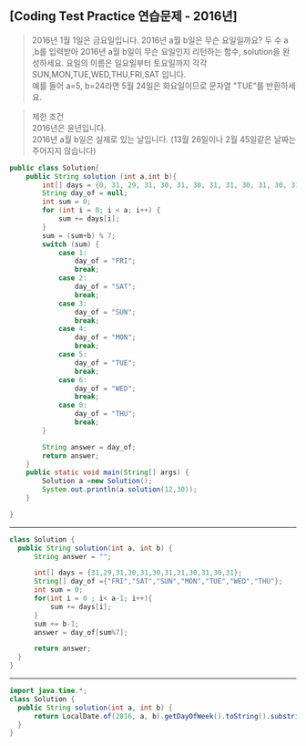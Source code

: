## [Coding Test Practice 연습문제 - 2016년]
> 2016년 1월 1일은 금요일입니다. 2016년 a월 b일은 무슨 요일일까요? 두 수 a ,b를 입력받아 2016년 a월 b일이 무슨 요일인지 리턴하는 함수, solution을 완성하세요. 요일의 이름은 일요일부터 토요일까지 각각 SUN,MON,TUE,WED,THU,FRI,SAT 입니다. <br>
>예를 들어 a=5, b=24라면 5월 24일은 화요일이므로 문자열 "TUE"를 반환하세요. <br>  

>제한 조건 <br> 
>2016년은 윤년입니다. <br> 
>2016년 a월 b일은 실제로 있는 날입니다. (13월 26일이나 2월 45일같은 날짜는 주어지지 않습니다) <br>  

```java
public class Solution{
    public String solution (int a,int b){
        int[] days = {0, 31, 29, 31, 30, 31, 30, 31, 31, 30, 31, 30, 31};
        String day_of = null;
        int sum = 0;
        for (int i = 0; i < a; i++) {
            sum += days[i];
        }
        sum = (sum+b) % 7;
        switch (sum) {
            case 1:
                day_of = "FRI";
                break;
            case 2:
                day_of = "SAT";
                break;
            case 3:
                day_of = "SUN";
                break;
            case 4:
                day_of = "MON";
                break;
            case 5:
                day_of = "TUE";
                break;
            case 6:
                day_of = "WED";
                break;
            case 0:
                day_of = "THU";
                break;
        }

        String answer = day_of;
        return answer;
    }
    public static void main(String[] args) {
        Solution a =new Solution();
        System.out.println(a.solution(12,30));
    }

}
```  


***
```java
class Solution {
  public String solution(int a, int b) {
      String answer = "";

      int[] days = {31,29,31,30,31,30,31,31,30,31,30,31};
      String[] day_of ={"FRI","SAT","SUN","MON","TUE","WED","THU"};
      int sum = 0;
      for(int i = 0 ; i< a-1; i++){
          sum += days[i];
      }
      sum += b-1;
      answer = day_of[sum%7];

      return answer;
  }
}
```  


***
```java
import java.time.*;
class Solution {
  public String solution(int a, int b) {
      return LocalDate.of(2016, a, b).getDayOfWeek().toString().substring(0,3);
  }
}
```


